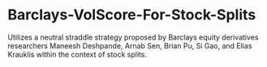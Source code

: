# Barclays-VolScore-For-Stock-Splits
Utilizes a neutral straddle strategy proposed by Barclays equity derivatives researchers Maneesh Deshpande, Arnab Sen, Brian Pu, Si Gao, and Elias Krauklis within the context of stock splits. 
